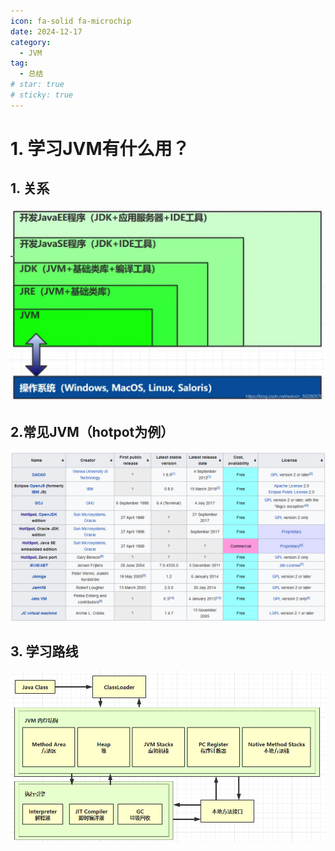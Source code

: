 ```yaml
---
icon: fa-solid fa-microchip
date: 2024-12-17
category:
  - JVM
tag:
  - 总结
# star: true
# sticky: true
---
```

# 1. 学习JVM有什么用？

## 1. 关系

![层级结构](1.学习JVM有什么用.assets\3ee4cff7bb360bbf3caf8f845f9ebde9.png)
<!-- more -->

## 2.常见JVM（hotpot为例）

![常见JVM](1.学习JVM有什么用.assets\image-20241209230657587-17337568191513.png)

## 3. 学习路线

![学习路线](1.学习JVM有什么用.assets\image-20241209230719345-17337568403495.png)